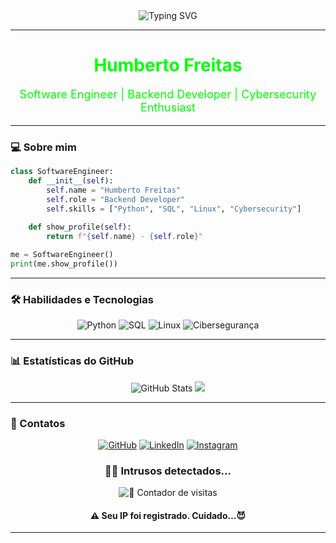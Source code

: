 <div align="center">
  <img src="https://readme-typing-svg.herokuapp.com?color=%2300FF00&size=25&center=true&vCenter=true&width=600&lines=Bem-vindo+ao+meu+perfil!;Engenheiro+de+Software;Backend+Developer;Cybersecurity+Enthusiast" alt="Typing SVG"/>
</div>

---

<h1 align="center" style="color: #00FF00;">Humberto Freitas</h1>
<p align="center" style="color: #00FF00; font-size: 18px;">Software Engineer | Backend Developer | Cybersecurity Enthusiast</p>

---

### 💻 Sobre mim
```python
class SoftwareEngineer:
    def __init__(self):
        self.name = "Humberto Freitas"
        self.role = "Backend Developer"
        self.skills = ["Python", "SQL", "Linux", "Cybersecurity"]
        
    def show_profile(self):
        return f"{self.name} - {self.role}"

me = SoftwareEngineer()
print(me.show_profile())
```

---

### 🛠️ Habilidades e Tecnologias
<div align="center">
  <img src="https://img.shields.io/badge/Python-3776AB?style=for-the-badge&logo=python&logoColor=white" alt="Python"/>
  <img src="https://img.shields.io/badge/SQL-4479A1?style=for-the-badge&logo=postgresql&logoColor=white" alt="SQL"/>
  <img src="https://img.shields.io/badge/Linux-FCC624?style=for-the-badge&logo=linux&logoColor=black" alt="Linux"/>
  <img src="https://img.shields.io/badge/Cybersecurity-2B2D3C?style=for-the-badge&logo=firewall&logoColor=white" alt="Cibersegurança"/>
</div>

---

### 📊 Estatísticas do GitHub
<div align="center">
  <img src="https://github-readme-stats.vercel.app/api?username=FreitasCyberSec&show_icons=true&theme=radical&hide_border=true" alt="GitHub Stats"/>
  <img src="https://github-readme-streak-stats.herokuapp.com/?user=FreitasCyberSec&theme=tokyonight&hide_border=true" />
</div>

---

### 🔗 Contatos
<p align="center">
  <a href="https://github.com/FreitasCyberSec"><img src="https://img.shields.io/badge/GitHub-000000?style=for-the-badge&logo=github&logoColor=white" alt="GitHub"/></a>
  <a href="https://www.linkedin.com/in/humberto-freitas-a0ba95274/"><img src="https://img.shields.io/badge/LinkedIn-0A66C2?style=for-the-badge&logo=linkedin&logoColor=white" alt="LinkedIn"/></a>
  <a href="https://www.instagram.com/humbertofreitasbh/"><img src="https://img.shields.io/badge/Instagram-E4405F?style=for-the-badge&logo=instagram&logoColor=white" alt="Instagram"/></a>
</p>

<h3 align="center">🕵️‍♂️ Intrusos detectados...</h3>

<p align="center">
  <img src="https://visitor-badge.laobi.icu/badge?page_id=FreitasCyberSec" alt="👀 Contador de visitas">
</p>

<h4 align="center">⚠️ Seu IP foi registrado. Cuidado...😈</h4>

---
